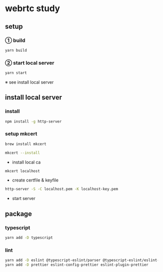 # webrtc study

## setup

### ① build

```bash
yarn build
```

### ② start local server

```bash
yarn start
```

※ see install local server

## install local server

### install

```bash
npm install -g http-server
```

### setup mkcert

```bash
brew install mkcert
```

```bash
mkcert --install
```

- install local ca

```bash
mkcert localhost
```

- create certfile & keyfile

```bash
http-server -S -C localhost.pem -K localhost-key.pem
```

- start server

## package

### typescript

```bash
yarn add -D typescript
```

### lint

```bash
yarn add -D eslint @typescript-eslint/parser @typescript-eslint/eslint-plugin
yarn add -D prettier eslint-config-prettier eslint-plugin-prettier
```
